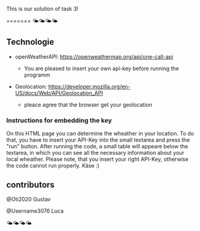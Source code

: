 This is our solution of task 3!

=======
🌤🌤🌤🌤
## Technologie
* openWeatherAPI:   https://openweathermap.org/api/one-call-api  
    * You are pleased to insert your own api-key before running the programm

* Geolocation:      https://developer.mozilla.org/en-US/docs/Web/API/Geolocation_API
    * pleace agree that the browser get your geolocation

### Instructions for embedding the key
On this HTML page you can determine the wheather in your location.
To do that, you have to insert your API-Key into the small textarea and press the "run" button.
After running the code, a small table will appeare below the textarea, in which you can see all the necessary information about your local wheather.
Please note, that you insert your right API-Key, otherwise the code cannot run properly.
Käse :)

## contributors
@Oti2020 Gustav 

@Username3076 Luca

🌤🌤🌤🌤
